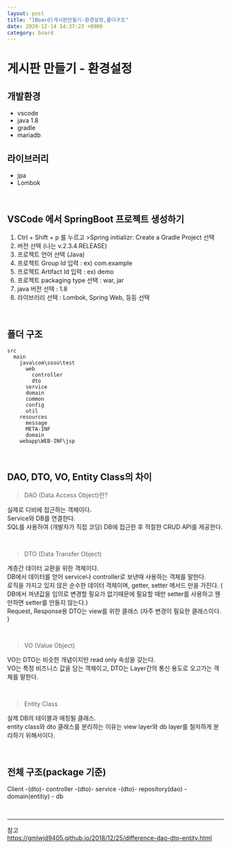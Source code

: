 ```yaml
---
layout: post
title: "[Board]게시판만들기-환경설정,폴더구조"
date: 2020-12-14 14:37:23 +0900
category: board
---
```


# 게시판 만들기 - 환경설정

## 개발환경
* vscode
* java 1.8
* gradle 
* mariadb 

## 라이브러리
* jpa 
* Lombok

<br />

## VSCode 에서 SpringBoot 프로젝트 생성하기
1. Ctrl + Shift + p 를 누르고 >Spring initializr: Create a Gradle Project 선택   
2. 버전 선택 (나는 v.2.3.4.RELEASE)  
3. 프로젝트 언어 선택 (Java)  
4. 프로젝트 Group Id 입력 : ex) com.example   
5. 프로젝트 Artifact Id 입력 : ex) demo  
6. 프로젝트 packaging type 선택 : war, jar  
7. java 버전 선택 : 1.8  
8. 라이브러리 선택 : Lombok, Spring Web, 등등 선택   

<br />

## 폴더 구조 
```
src
  main
    java\com\soso\test
      web
        controller
        dto
      service
      domain
      common
      config
      util
    resources
      message
      META-INF  
      domain
    webapp\WEB-INF\jsp
```

<br />

## DAO, DTO, VO, Entity Class의 차이
> DAO (Data Access Object)란?

실제로 디비에 접근하는 객체이다.     
Service와 DB를 연결한다.    
SQL를 사용하여 (개발자가 직접 코딩) DB에 접근한 후 적절한 CRUD API를 제공한다.     

<br />

> DTO (Data Transfer Object)

계층간 데이터 교환을 위한 객체이다.     
DB에서 데이터를 얻어 service나 controller로 보낸때 사용하는 객체를 말한다.     
로직을 가지고 있지 않은 순수한 데이터 객체이며, getter, setter 메서드 만을 가진다. ( DB에서 꺼낸값을 임의로 변경할 필요가 없기때문에 필요할 때만 setter를 사용하고 웬만하면 setter를 만들지 않는다.)   
Request, Response용 DTO는 view를 위한 클래스 (자주 변경이 필요한 클래스이다. )    

<br />

> VO (Value Object) 

VO는 DTO는 비슷한 개념이지만 read only 속성을 갖는다.     
VO는 특정 비즈니스 값을 담는 객체이고, DTO는 Layer간의 통신 용도로 오고가는 객체를 말한다.    

<br />

> Entity Class

실제 DB의 테이블과 매칭될 클래스.    
entity class와 dto 클래스를 분리하는 이유는 view layer와 db layer를 철저하게 분리하기 위해서이다. 

<br />

## 전체 구조(package 기준)  
Client -(dto)- controller -(dto)- service -(dto)- repository(dao) - domain(entitiy) - db




<br/>

* * *  
참고   
https://gmlwjd9405.github.io/2018/12/25/difference-dao-dto-entity.html